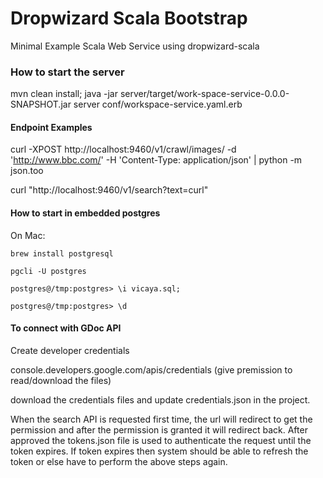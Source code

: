 # Dropwizard Scala Bootstrap
Minimal Example Scala Web Service using dropwizard-scala

### How to start the server
mvn clean install; java -jar server/target/work-space-service-0.0.0-SNAPSHOT.jar server conf/workspace-service.yaml.erb

#### Endpoint Examples
curl -XPOST http://localhost:9460/v1/crawl/images/ -d 'http://www.bbc.com/' -H 'Content-Type: application/json' | python -m json.too

curl "http://localhost:9460/v1/search?text=curl"

#### How to start in embedded postgres
On Mac: 

`brew install postgresql` 

`pgcli -U postgres`

`postgres@/tmp:postgres> \i vicaya.sql;`

`postgres@/tmp:postgres> \d`


#### To connect with GDoc API 
Create developer credentials 

console.developers.google.com/apis/credentials (give premission to read/download the files)

download the credentials files and update credentials.json in the project. 

When the search API is requested first time, the url will redirect to get the permission and after the permission is granted it will redirect back. After approved the tokens.json file is used to authenticate the request until the token expires. If token expires then system should be able to refresh the token or else have to perform the above steps again.
